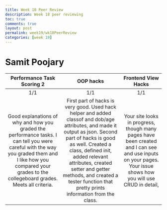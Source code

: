 ```yaml
---
title: Week 18 Peer Review
description: Week 18 peer reviewing
toc: true
comments: true
layout: post
permalink: week19/wk18PeerReview
categories: [week 19]
---
```


# Samit Poojary

| Performance Task Scoring 2 | OOP hacks | Frontend View Hacks |
| :------------------------: | :-------: | :-----------------: |
| 1/1 | 1/1 | 1/1 |
| Good explanations of why and how you graded the performance tasks. I can tell you were careful with the way you graded them and I like how you compared your grades to the collegeboard grades. Meets all criteria. | First part of hacks is very good. Used hack helper and added classof and dob/age attributes, and made it output as json. Second part of hacks is good as well. Created a class, defined init, added relevant attributes, created setter and getter methods, and created a tester function that pretty prints information from the class. | Your site looks in progress, though many pages have been created and I can see and use inputs on your pages. Your issue shows how you will use CRUD in detail,  |